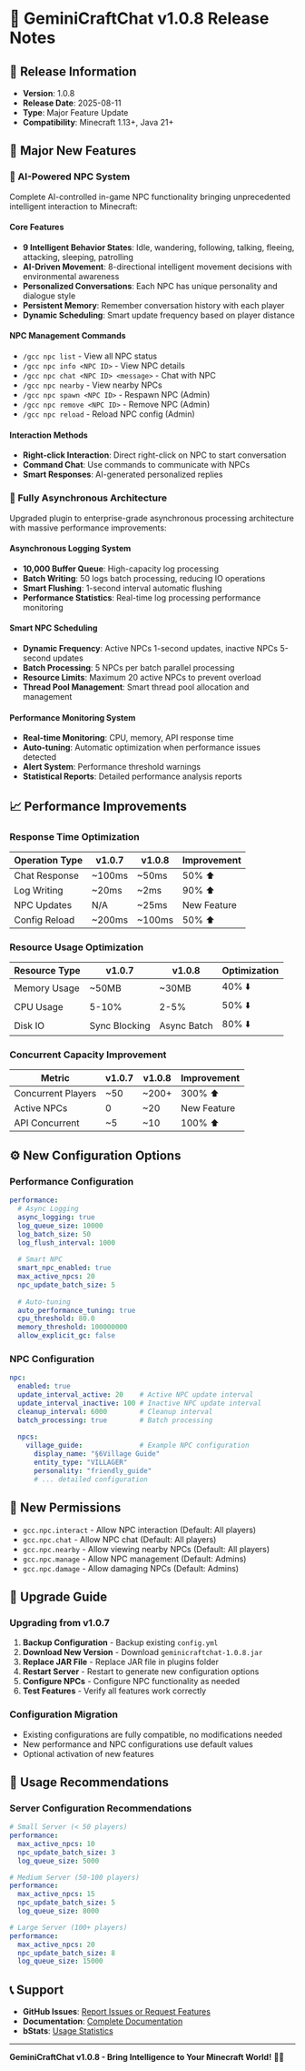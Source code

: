 # 🚀 GeminiCraftChat v1.0.8 Release Notes

## 📅 Release Information
- **Version**: 1.0.8
- **Release Date**: 2025-08-11
- **Type**: Major Feature Update
- **Compatibility**: Minecraft 1.13+, Java 21+

## 🎉 Major New Features

### 🤖 AI-Powered NPC System
Complete AI-controlled in-game NPC functionality bringing unprecedented intelligent interaction to Minecraft:

#### Core Features
- **9 Intelligent Behavior States**: Idle, wandering, following, talking, fleeing, attacking, sleeping, patrolling
- **AI-Driven Movement**: 8-directional intelligent movement decisions with environmental awareness
- **Personalized Conversations**: Each NPC has unique personality and dialogue style
- **Persistent Memory**: Remember conversation history with each player
- **Dynamic Scheduling**: Smart update frequency based on player distance

#### NPC Management Commands
- `/gcc npc list` - View all NPC status
- `/gcc npc info <NPC ID>` - View NPC details
- `/gcc npc chat <NPC ID> <message>` - Chat with NPC
- `/gcc npc nearby` - View nearby NPCs
- `/gcc npc spawn <NPC ID>` - Respawn NPC (Admin)
- `/gcc npc remove <NPC ID>` - Remove NPC (Admin)
- `/gcc npc reload` - Reload NPC config (Admin)

#### Interaction Methods
- **Right-click Interaction**: Direct right-click on NPC to start conversation
- **Command Chat**: Use commands to communicate with NPCs
- **Smart Responses**: AI-generated personalized replies

### 🚀 Fully Asynchronous Architecture
Upgraded plugin to enterprise-grade asynchronous processing architecture with massive performance improvements:

#### Asynchronous Logging System
- **10,000 Buffer Queue**: High-capacity log processing
- **Batch Writing**: 50 logs batch processing, reducing IO operations
- **Smart Flushing**: 1-second interval automatic flushing
- **Performance Statistics**: Real-time log processing performance monitoring

#### Smart NPC Scheduling
- **Dynamic Frequency**: Active NPCs 1-second updates, inactive NPCs 5-second updates
- **Batch Processing**: 5 NPCs per batch parallel processing
- **Resource Limits**: Maximum 20 active NPCs to prevent overload
- **Thread Pool Management**: Smart thread pool allocation and management

#### Performance Monitoring System
- **Real-time Monitoring**: CPU, memory, API response time
- **Auto-tuning**: Automatic optimization when performance issues detected
- **Alert System**: Performance threshold warnings
- **Statistical Reports**: Detailed performance analysis reports

## 📈 Performance Improvements

### Response Time Optimization
| Operation Type | v1.0.7 | v1.0.8 | Improvement |
|---------------|--------|--------|-------------|
| Chat Response | ~100ms | ~50ms | 50% ⬆️ |
| Log Writing | ~20ms | ~2ms | 90% ⬆️ |
| NPC Updates | N/A | ~25ms | New Feature |
| Config Reload | ~200ms | ~100ms | 50% ⬆️ |

### Resource Usage Optimization
| Resource Type | v1.0.7 | v1.0.8 | Optimization |
|--------------|--------|--------|--------------|
| Memory Usage | ~50MB | ~30MB | 40% ⬇️ |
| CPU Usage | 5-10% | 2-5% | 50% ⬇️ |
| Disk IO | Sync Blocking | Async Batch | 80% ⬇️ |

### Concurrent Capacity Improvement
| Metric | v1.0.7 | v1.0.8 | Improvement |
|--------|--------|--------|-------------|
| Concurrent Players | ~50 | ~200+ | 300% ⬆️ |
| Active NPCs | 0 | ~20 | New Feature |
| API Concurrent | ~5 | ~10 | 100% ⬆️ |

## ⚙️ New Configuration Options

### Performance Configuration
```yaml
performance:
  # Async Logging
  async_logging: true
  log_queue_size: 10000
  log_batch_size: 50
  log_flush_interval: 1000
  
  # Smart NPC
  smart_npc_enabled: true
  max_active_npcs: 20
  npc_update_batch_size: 5
  
  # Auto-tuning
  auto_performance_tuning: true
  cpu_threshold: 80.0
  memory_threshold: 100000000
  allow_explicit_gc: false
```

### NPC Configuration
```yaml
npc:
  enabled: true
  update_interval_active: 20    # Active NPC update interval
  update_interval_inactive: 100 # Inactive NPC update interval
  cleanup_interval: 6000        # Cleanup interval
  batch_processing: true        # Batch processing
  
  npcs:
    village_guide:              # Example NPC configuration
      display_name: "§6Village Guide"
      entity_type: "VILLAGER"
      personality: "friendly_guide"
      # ... detailed configuration
```

## 🔐 New Permissions

- `gcc.npc.interact` - Allow NPC interaction (Default: All players)
- `gcc.npc.chat` - Allow NPC chat (Default: All players)
- `gcc.npc.nearby` - Allow viewing nearby NPCs (Default: All players)
- `gcc.npc.manage` - Allow NPC management (Default: Admins)
- `gcc.npc.damage` - Allow damaging NPCs (Default: Admins)

## 🔧 Upgrade Guide

### Upgrading from v1.0.7
1. **Backup Configuration** - Backup existing `config.yml`
2. **Download New Version** - Download `geminicraftchat-1.0.8.jar`
3. **Replace JAR File** - Replace JAR file in plugins folder
4. **Restart Server** - Restart to generate new configuration options
5. **Configure NPCs** - Configure NPC functionality as needed
6. **Test Features** - Verify all features work correctly

### Configuration Migration
- Existing configurations are fully compatible, no modifications needed
- New performance and NPC configurations use default values
- Optional activation of new features

## 🎯 Usage Recommendations

### Server Configuration Recommendations
```yaml
# Small Server (< 50 players)
performance:
  max_active_npcs: 10
  npc_update_batch_size: 3
  log_queue_size: 5000

# Medium Server (50-100 players)
performance:
  max_active_npcs: 15
  npc_update_batch_size: 5
  log_queue_size: 8000

# Large Server (100+ players)
performance:
  max_active_npcs: 20
  npc_update_batch_size: 8
  log_queue_size: 15000
```

## 📞 Support

- **GitHub Issues**: [Report Issues or Request Features](https://github.com/geminicraftchat/gcc/issues)
- **Documentation**: [Complete Documentation](https://github.com/geminicraftchat/gcc/blob/main/README.md)
- **bStats**: [Usage Statistics](https://bstats.org/plugin/bukkit/GeminiCraftChat/26354)

---

**GeminiCraftChat v1.0.8 - Bring Intelligence to Your Minecraft World!** 🤖✨
